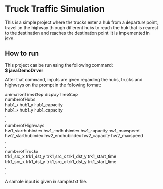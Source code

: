 # Truck Traffic Simulation

This is a simple project where the trucks enter a hub from a departure point, travel on the highway  through different hubs to reach the hub that is nearest to the destination and reaches the destination point. It is implemented in java.

## How to run

This project can be run using the following command:  
**$ java DemoDriver**

After that command, inputs are given regarding the hubs, trucks and highways on the prompt in the following format:

animationTimeStep displayTimeStep  
numberofHubs  
hub1_x hub1_y hub1_capacity  
hub1_x hub1_y hub1_capacity  
.  
.  
numberofHighways  
hw1_starthubindex hw1_endhubindex hw1_capacity hw1_maxspeed  
hw2_starthubindex hw2_endhubindex hw2_capacity hw2_maxspeed  
.  
.  
numberofTrucks  
trk1_src_x trk1_dst_y trk1_src_x trk1_dst_y trk1_start_time  
trk1_src_x trk1_dst_y trk1_src_x trk1_dst_y trk1_start_time  
.  
.  

A sample input is given in sample.txt file.